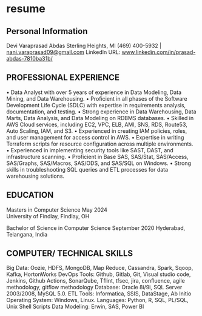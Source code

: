 # resume

## Personal Information
Devi Varaprasad Abdas
Sterling Heights, MI 
(469) 400-5932 | nani.varaprasad09@gmail.com
LinkedIn URL: www.linkedin.com/in/prasad-abdas-7810ba31b/ 

## PROFESSIONAL EXPERIENCE 

•	Data Analyst with over 5 years of experience in Data Modeling, Data Mining, and Data Warehousing.
•	Proficient in all phases of the Software Development Life Cycle (SDLC) with expertise in requirements analysis, documentation, and testing.
•	Strong experience in Data Warehousing, Data Marts, Data Analysis, and Data Modeling on RDBMS databases.
•	Skilled in AWS Cloud services, including EC2, VPC, ELB, AMI, SNS, RDS, Route53, Auto Scaling, IAM, and S3.
•	Experienced in creating IAM policies, roles, and user management for access control in AWS.
•	Expertise in writing Terraform scripts for resource configuration across multiple environments.
•	Experienced in implementing security tools like SAST, DAST, and infrastructure scanning.
•	Proficient in Base SAS, SAS/Stat, SAS/Access, SAS/Graphs, SAS/Macros, SAS/ODS, and SAS/SQL on Windows.
•	Strong skills in troubleshooting SQL queries and ETL processes for data warehousing solutions.

## EDUCATION

Masters in Computer Science 	May 2024  	
University of Findlay, Findlay, OH 

Bachelor of Science in Computer Science	September 2020 
Hyderabad, Telangana, India

## COMPUTER/ TECHNICAL SKILLS 

Big Data:   	Oozie, HDFS, MongoDB, Map Reduce, Cassandra, Spark, Sqoop, Kafka, HortonWorks
DevOps Tools:	Github, Gitlab, Git, Visual studio code, Jenkins, Github Actions, SonarQube, Tflint, tfsec, jira, confluence, agile methodology, gitflow methodology
Database:   	Oracle 8i/9i, SQL Server 2003/2008, MySQL 5.0.
ETL Tools:  	Informatica, SSIS, DataStage, Ab Initio
Operating System:	Windows, Linux.
Languages:  	Python, R, SQL, PL/SQL, Unix Shell Scripts
Data Modeling:	Erwin, SAS, Power BI


